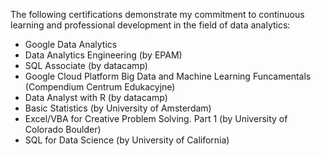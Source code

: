 The following certifications demonstrate my commitment to continuous learning and professional development in the field of data analytics:
- Google Data Analytics
- Data Analytics Engineering (by EPAM)
- SQL Associate (by datacamp)
- Google Cloud Platform Big Data and Machine Learning Funcamentals (Compendium Centrum Edukacyjne)
- Data Analyst with R (by datacamp)
- Basic Statistics (by University of Amsterdam)
- Excel/VBA for Creative Problem Solving. Part 1 (by University of Colorado Boulder)
- SQL for Data Science (by University of California)
